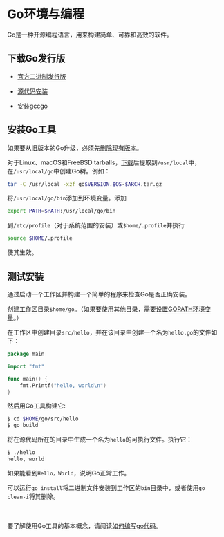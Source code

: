 # Go环境与编程

Go是一种开源编程语言，用来构建简单、可靠和高效的软件。

## 下载Go发行版
- [官方二进制发行版](https://golang.org/dl/)

- [源代码安装](https://golang.org/doc/install/source)

- [安装gccgo](https://golang.org/doc/install/gccgo)

## 安装Go工具
如果要从旧版本的Go升级，必须先[删除现有版本](https://golang.org/doc/install#uninstall)。

对于Linux、macOS和FreeBSD tarballs，[下载](https://golang.org/dl/)后提取到`/usr/local`中，在`/usr/local/go`中创建Go树。例如：
```bash
tar -C /usr/local -xzf go$VERSION.$OS-$ARCH.tar.gz
```
将`/usr/local/go/bin`添加到环境变量。添加
```bash
export PATH=$PATH:/usr/local/go/bin
```
到`/etc/profile`（对于系统范围的安装）或`$home/.profile`并执行
```bash
source $HOME/.profile
```
使其生效。

## 测试安装
通过启动一个工作区并构建一个简单的程序来检查Go是否正确安装。

创建[工作区](https://golang.org/doc/code.html#Workspaces)目录`$home/go`。（如果要使用其他目录，需要[设置GOPATH环境变量](https://golang.org/wiki/SettingGOPATH)。）

在工作区中创建目录`src/hello`，并在该目录中创建一个名为`hello.go`的文件如下：
```go
package main

import "fmt"

func main() {
	fmt.Printf("hello, world\n")
}
```

然后用Go工具构建它:
```bash
$ cd $HOME/go/src/hello
$ go build
```

将在源代码所在的目录中生成一个名为`hello`的可执行文件。执行它：
```bash
$ ./hello
hello, world
```

如果能看到`Hello，World`，说明Go正常工作。

可以运行`go install`将二进制文件安装到工作区的`bin`目录中，或者使用`go clean-i`将其删除。

&nbsp;  
&nbsp;  
要了解使用Go工具的基本概念，请阅读[如何编写go代码](https://golang.org/doc/code.html)。